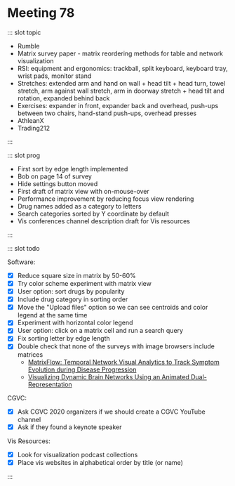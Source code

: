 # Meeting 78

<Meeting index="78" members="Bob, Mohammed, Wang" date="21 Jul 2020 11:00" nextDate="28 Jul 2020 11:00">

::: slot topic

- Rumble
- Matrix survey paper - matrix reordering methods for table and network visualization
- RSI: equipment and ergonomics: trackball, split keyboard, keyboard tray, wrist pads, monitor stand
- Stretches: extended arm and hand on wall + head tilt + head turn, towel stretch, arm against wall stretch, arm in doorway stretch + head tilt and rotation, expanded behind back
- Exercises: expander in front, expander back and overhead, push-ups between two chairs, hand-stand push-ups, overhead presses
- AthleanX
- Trading212

:::

::: slot prog

- First sort by edge length implemented
- Bob on page 14 of survey
- Hide settings button moved
- First draft of matrix view with on-mouse-over
- Performance improvement by reducing focus view rendering
- Drug names added as a category to letters
- Search categories sorted by Y coordinate by default
- Vis conferences channel description draft for Vis resources

:::

::: slot todo

Software:

- [x] Reduce square size in matrix by 50-60%
- [x] Try color scheme experiment with matrix view
- [x] User option: sort drugs by popularity
- [x] Include drug category in sorting order
- [x] Move the "Upload files" option so we can see centroids and color legend at the same time
- [x] Experiment with horizontal color legend
- [x] User option: click on a matrix cell and run a search query
- [x] Fix sorting letter by edge length
- [x] Double check that none of the surveys with image browsers include matrices
  - [MatrixFlow: Temporal Network Visual Analytics to Track Symptom Evolution during Disease Progression](https://www.ncbi.nlm.nih.gov/pmc/articles/PMC3540494/pdf/amia_2012_symp_0716.pdf)
  - [Visualizing Dynamic Brain Networks Using an Animated Dual-Representation](https://diglib.eg.org/bitstream/handle/10.2312/eurovisshort.20151128.073-077/073-077.pdf?sequence=1&isAllowed=y)

CGVC:

- [x] Ask CGVC 2020 organizers if we should create a CGVC YouTube channel
- [x] Ask if they found a keynote speaker

Vis Resources:

- [x] Look for visualization podcast collections
- [x] Place vis websites in alphabetical order by title (or name)

:::

</Meeting>
